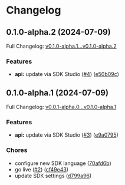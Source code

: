 # Changelog

## 0.1.0-alpha.2 (2024-07-09)

Full Changelog: [v0.1.0-alpha.1...v0.1.0-alpha.2](https://github.com/clear-street/studio-sdk-go/compare/v0.1.0-alpha.1...v0.1.0-alpha.2)

### Features

* **api:** update via SDK Studio ([#4](https://github.com/clear-street/studio-sdk-go/issues/4)) ([e50b09c](https://github.com/clear-street/studio-sdk-go/commit/e50b09c4fa96a58efb524a25717f8977fb655096))

## 0.1.0-alpha.1 (2024-07-09)

Full Changelog: [v0.0.1-alpha.0...v0.1.0-alpha.1](https://github.com/clear-street/studio-sdk-go/compare/v0.0.1-alpha.0...v0.1.0-alpha.1)

### Features

* **api:** update via SDK Studio ([#3](https://github.com/clear-street/studio-sdk-go/issues/3)) ([e9a0795](https://github.com/clear-street/studio-sdk-go/commit/e9a0795d4bd167cbbcb6c35a556f32a9fd18ce62))


### Chores

* configure new SDK language ([70afd6b](https://github.com/clear-street/studio-sdk-go/commit/70afd6bdf1e43dc32a530b91dad9180443ef7394))
* go live ([#2](https://github.com/clear-street/studio-sdk-go/issues/2)) ([cf49e43](https://github.com/clear-street/studio-sdk-go/commit/cf49e432d7127a03786d87a1a192deb2369bb86c))
* update SDK settings ([d799a96](https://github.com/clear-street/studio-sdk-go/commit/d799a96c9706273342a883141335418f622ee0da))
